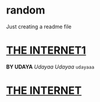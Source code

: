 # random
Just creating a readme file
# [THE INTERNET1](https://en.wikipedia.org/wiki/Internet)
**BY UDAYA**
*Udayaa*
_Udayaa_
`udayaaa`
<!DOCTYPE html>
<html>
<body>
  <h1 text-align="center"><a text-decoration="underline" href="https://en.wikipedia.org/wiki/Internet" target="_blank">THE INTERNET</a></h1>
</body>
  
</html>
